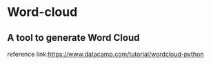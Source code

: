 # Word-cloud

## A tool to generate Word Cloud 
reference link:https://www.datacamp.com/tutorial/wordcloud-python
